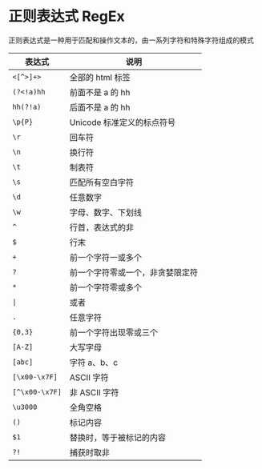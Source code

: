 # 正则表达式 RegEx

正则表达式是一种用于匹配和操作文本的，由一系列字符和特殊字符组成的模式

|表达式|说明|
|-|-|
|`<[^>]+>`|全部的 html 标签|
|`(?<!a)hh`|前面不是 a 的 hh|
|`hh(?!a)`|后面不是 a 的 hh|
|`\p{P}`|Unicode 标准定义的标点符号|
|`\r`|回车符|
|`\n`|换行符|
|`\t`|制表符|
|`\s`|匹配所有空白字符|
|`\d`|任意数字|
|`\w`|字母、数字、下划线|
|`^`|行首，表达式的非|
|`$`|行末|
|`+`|前一个字符一或多个|
|`?`|前一个字符零或一个，非贪婪限定符|
|`*`|前一个字符零或多个|
|`\|`|或者|
|`.`|任意字符|
|`{0,3}`|前一个字符出现零或三个|
|`[A-Z]`|大写字母|
|`[abc]`|字符 a、b、c|
|`[\x00-\x7F]`|ASCII 字符|
|`[^\x00-\x7F]`|非 ASCII 字符|
|`\u3000`|全角空格 `　`|
|`()`|标记内容|
|`$1`|替换时，等于被标记的内容|
|`?!`|捕获时取非|
